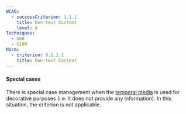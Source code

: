 ```yaml
---
WCAG:
  - successCriterion: 1.1.1
    title: Non-text Content
    level: A
Techniques:
  - G68
  - G100
Norm:
  - criterion: 9.1.1.1
    title: Non-text Content
---
```


#### Special cases

There is special case management when the [temporal media](#temporal-media-type-son-video-et-synchronise) is used for decorative purposes (i.e. it does not provide any information). In this situation, the criterion is not applicable.

